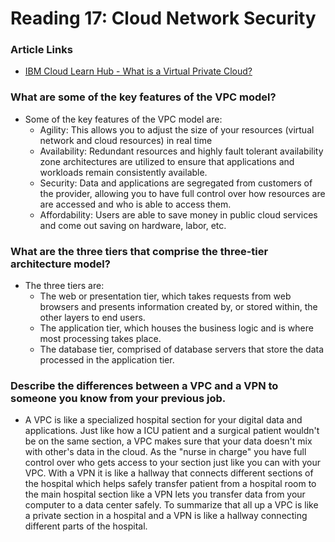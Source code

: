 # Reading 17: Cloud Network Security 

### Article Links 
- [IBM Cloud Learn Hub - What is a Virtual Private Cloud?](https://www.ibm.com/cloud/learn/vpc)

### What are some of the key features of the VPC model? 
- Some of the key features of the VPC model are: 
    - Agility: This allows you to adjust the size of your resources (virtual network and cloud resources) in real time 
    - Availability: Redundant resources and highly fault tolerant availability zone architectures are utilized to ensure that applications and workloads remain consistently available. 
    - Security: Data and applications are segregated from customers of the provider, allowing you to have full control over how resources are are accessed and who is able to access them. 
    - Affordability: Users are able to save money in public cloud services and come out saving on hardware, labor, etc. 

### What are the three tiers that comprise the three-tier architecture model? 
- The three tiers are:
    - The web or presentation tier, which takes requests from web browsers and presents information created by, or stored within, the other layers to end users.
    - The application tier, which houses the business logic and is where most processing takes place. 
    - The database tier, comprised of database servers that store the data processed in the application tier. 

### Describe the differences between a VPC and a VPN to someone you know from your previous job. 
- A VPC is like a specialized hospital section for your digital data and applications. Just like how a ICU patient and a surgical patient wouldn't be on the same section, a VPC makes sure that your data doesn't mix with other's data in the cloud. As the "nurse in charge" you have full control over who gets access to your section just like you can with your VPC. With a VPN it is like a hallway that connects different sections of the hospital which helps safely transfer patient from a hospital room to the main hospital section like a VPN lets you transfer data from your computer to a data center safely. To summarize that all up a VPC is like a private section in a hospital and a VPN is like a hallway connecting different parts of the hospital. 